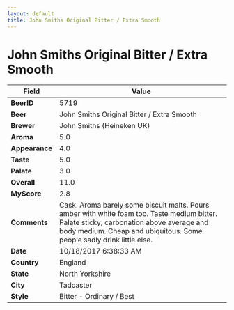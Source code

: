 ```yaml
---
layout: default
title: John Smiths Original Bitter / Extra Smooth
---
```


# John Smiths Original Bitter / Extra Smooth

| Field         | Value     |
|---------------|-----------|
| **BeerID** | 5719 |
| **Beer** | John Smiths Original Bitter / Extra Smooth |
| **Brewer** | John Smiths (Heineken UK) |
| **Aroma** | 5.0 |
| **Appearance** | 4.0 |
| **Taste** | 5.0 |
| **Palate** | 3.0 |
| **Overall** | 11.0 |
| **MyScore** | 2.8 |
| **Comments** | Cask. Aroma barely some biscuit malts. Pours amber with white foam top. Taste medium bitter. Palate sticky, carbonation above average and body medium. Cheap and ubiquitous. Some people sadly drink little else. |
| **Date** | 10/18/2017 6:38:33 AM |
| **Country** | England |
| **State** | North Yorkshire |
| **City** | Tadcaster |
| **Style** | Bitter - Ordinary / Best |
